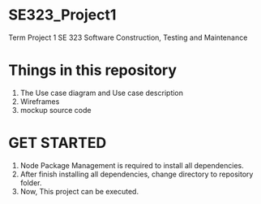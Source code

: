 # SE323_Project1
Term Project 1 SE 323 Software Construction, Testing and Maintenance

# Things in this repository
1. The Use case diagram and Use case description
2. Wireframes
3. mockup source code

# GET STARTED
1. Node Package Management is required to install all dependencies.
2. After finish installing all dependencies, change directory to repository folder.
3. Now, This project can be executed.
